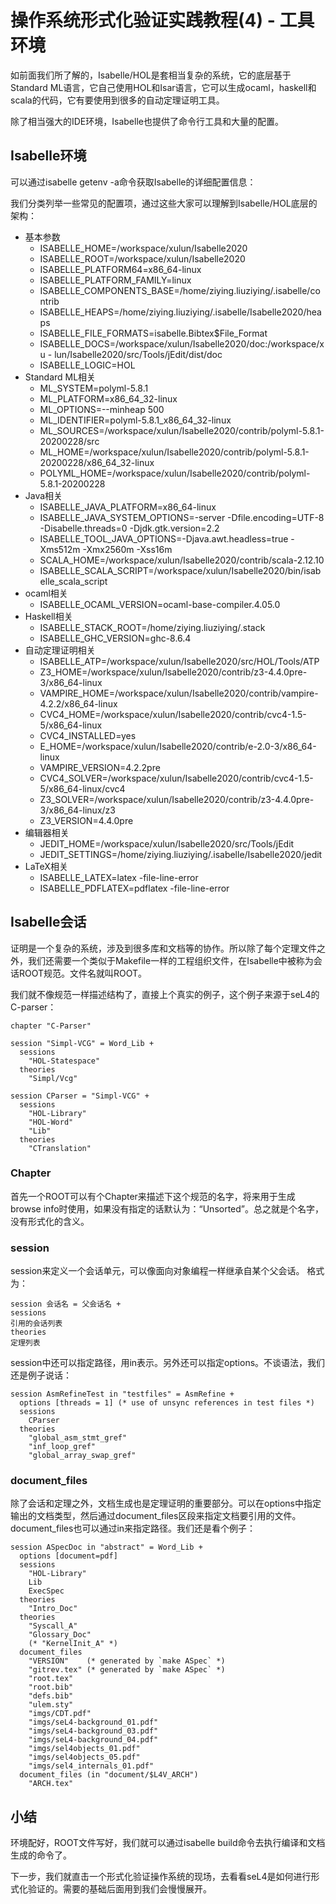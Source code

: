 # 操作系统形式化验证实践教程(4) - 工具环境

如前面我们所了解的，Isabelle/HOL是套相当复杂的系统，它的底层基于Standard ML语言，它自己使用HOL和Isar语言，它可以生成ocaml，haskell和scala的代码，它有要使用到很多的自动定理证明工具。

除了相当强大的IDE环境，Isabelle也提供了命令行工具和大量的配置。

## Isabelle环境

可以通过isabelle getenv -a命令获取Isabelle的详细配置信息：

我们分类列举一些常见的配置项，通过这些大家可以理解到Isabelle/HOL底层的架构：

- 基本参数
  - ISABELLE_HOME=/workspace/xulun/Isabelle2020
  - ISABELLE_ROOT=/workspace/xulun/Isabelle2020
  - ISABELLE_PLATFORM64=x86_64-linux
  - ISABELLE_PLATFORM_FAMILY=linux
  - ISABELLE_COMPONENTS_BASE=/home/ziying.liuziying/.isabelle/contrib
  - ISABELLE_HEAPS=/home/ziying.liuziying/.isabelle/Isabelle2020/heaps
  - ISABELLE_FILE_FORMATS=isabelle.Bibtex$File_Format
  - ISABELLE_DOCS=/workspace/xulun/Isabelle2020/doc:/workspace/xu  - lun/Isabelle2020/src/Tools/jEdit/dist/doc
  - ISABELLE_LOGIC=HOL
- Standard ML相关
  - ML_SYSTEM=polyml-5.8.1
  - ML_PLATFORM=x86_64_32-linux
  - ML_OPTIONS=--minheap 500
  - ML_IDENTIFIER=polyml-5.8.1_x86_64_32-linux
  - ML_SOURCES=/workspace/xulun/Isabelle2020/contrib/polyml-5.8.1-20200228/src
  - ML_HOME=/workspace/xulun/Isabelle2020/contrib/polyml-5.8.1-20200228/x86_64_32-linux
  - POLYML_HOME=/workspace/xulun/Isabelle2020/contrib/polyml-5.8.1-20200228
- Java相关
  - ISABELLE_JAVA_PLATFORM=x86_64-linux
  - ISABELLE_JAVA_SYSTEM_OPTIONS=-server -Dfile.encoding=UTF-8 -Disabelle.threads=0 -Djdk.gtk.version=2.2
  - ISABELLE_TOOL_JAVA_OPTIONS=-Djava.awt.headless=true -Xms512m -Xmx2560m -Xss16m
  - SCALA_HOME=/workspace/xulun/Isabelle2020/contrib/scala-2.12.10
  - ISABELLE_SCALA_SCRIPT=/workspace/xulun/Isabelle2020/bin/isabelle_scala_script
- ocaml相关
  - ISABELLE_OCAML_VERSION=ocaml-base-compiler.4.05.0
- Haskell相关
  - ISABELLE_STACK_ROOT=/home/ziying.liuziying/.stack
  - ISABELLE_GHC_VERSION=ghc-8.6.4
- 自动定理证明相关
  - ISABELLE_ATP=/workspace/xulun/Isabelle2020/src/HOL/Tools/ATP
  - Z3_HOME=/workspace/xulun/Isabelle2020/contrib/z3-4.4.0pre-3/x86_64-linux
  - VAMPIRE_HOME=/workspace/xulun/Isabelle2020/contrib/vampire-4.2.2/x86_64-linux
  - CVC4_HOME=/workspace/xulun/Isabelle2020/contrib/cvc4-1.5-5/x86_64-linux
  - CVC4_INSTALLED=yes
  - E_HOME=/workspace/xulun/Isabelle2020/contrib/e-2.0-3/x86_64-linux
  - VAMPIRE_VERSION=4.2.2pre
  - CVC4_SOLVER=/workspace/xulun/Isabelle2020/contrib/cvc4-1.5-5/x86_64-linux/cvc4
  - Z3_SOLVER=/workspace/xulun/Isabelle2020/contrib/z3-4.4.0pre-3/x86_64-linux/z3
  - Z3_VERSION=4.4.0pre
- 编辑器相关
  - JEDIT_HOME=/workspace/xulun/Isabelle2020/src/Tools/jEdit
  - JEDIT_SETTINGS=/home/ziying.liuziying/.isabelle/Isabelle2020/jedit
- LaTeX相关
  - ISABELLE_LATEX=latex -file-line-error
  - ISABELLE_PDFLATEX=pdflatex -file-line-error

## Isabelle会话

证明是一个复杂的系统，涉及到很多库和文档等的协作。所以除了每个定理文件之外，我们还需要一个类似于Makefile一样的工程组织文件，在Isabelle中被称为会话ROOT规范。文件名就叫ROOT。

我们就不像规范一样描述结构了，直接上个真实的例子，这个例子来源于seL4的C-parser：
```
chapter "C-Parser"

session "Simpl-VCG" = Word_Lib +
  sessions
    "HOL-Statespace"
  theories
    "Simpl/Vcg"

session CParser = "Simpl-VCG" +
  sessions
    "HOL-Library"
    "HOL-Word"
    "Lib"
  theories
    "CTranslation"
```

### Chapter

首先一个ROOT可以有个Chapter来描述下这个规范的名字，将来用于生成browse info时使用，如果没有指定的话默认为：“Unsorted”。总之就是个名字，没有形式化的含义。

### session

session来定义一个会话单元，可以像面向对象编程一样继承自某个父会话。
格式为：

```
session 会话名 = 父会话名 + 
sessions
引用的会话列表
theories
定理列表
```

session中还可以指定路径，用in表示。另外还可以指定options。不谈语法，我们还是例子说话： 

```
session AsmRefineTest in "testfiles" = AsmRefine +
  options [threads = 1] (* use of unsync references in test files *)
  sessions
    CParser
  theories
    "global_asm_stmt_gref"
    "inf_loop_gref"
    "global_array_swap_gref"
```

### document_files

除了会话和定理之外，文档生成也是定理证明的重要部分。可以在options中指定输出的文档类型，然后通过document_files区段来指定文档要引用的文件。document_files也可以通过in来指定路径。我们还是看个例子：

```
session ASpecDoc in "abstract" = Word_Lib +
  options [document=pdf]
  sessions
    "HOL-Library"
    Lib
    ExecSpec
  theories
    "Intro_Doc"
  theories
    "Syscall_A"
    "Glossary_Doc"
    (* "KernelInit_A" *)
  document_files
    "VERSION"    (* generated by `make ASpec` *)
    "gitrev.tex" (* generated by `make ASpec` *)
    "root.tex"
    "root.bib"
    "defs.bib"
    "ulem.sty"
    "imgs/CDT.pdf"
    "imgs/seL4-background_01.pdf"
    "imgs/seL4-background_03.pdf"
    "imgs/seL4-background_04.pdf"
    "imgs/sel4objects_01.pdf"
    "imgs/sel4objects_05.pdf"
    "imgs/sel4_internals_01.pdf"
  document_files (in "document/$L4V_ARCH")
    "ARCH.tex"
```

## 小结

环境配好，ROOT文件写好，我们就可以通过isabelle build命令去执行编译和文档生成的命令了。

下一步，我们就直击一个形式化验证操作系统的现场，去看看seL4是如何进行形式化验证的。需要的基础后面用到我们会慢慢展开。



